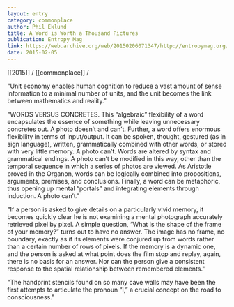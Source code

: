 ```yaml
---
layout: entry
category: commonplace
author: Phil Eklund
title: A Word is Worth a Thousand Pictures
publication: Entropy Mag
link: https://web.archive.org/web/20150206071347/http://entropymag.org/a-word-is-worth-a-thousand-pictures/
date: 2015-02-05
---
```


[[2015]] / [[commonplace]] / 

"Unit economy enables human cognition to reduce a vast amount of sense information to a minimal number of units, and the unit becomes the link between mathematics and reality."
 
"WORDS VERSUS CONCRETES. This “algebraic” flexibility of a word encapsulates the essence of something while leaving unnecessary concretes out. A photo doesn’t and can’t. Further, a word offers enormous flexibility in terms of input/output. It can be spoken, thought, gestured (as in sign language), written, grammatically combined with other words, or stored with very little memory. A photo can’t. Words are altered by syntax and grammatical endings. A photo can’t be modified in this way, other than the temporal sequence in which a series of photos are viewed. As Aristotle proved in the Organon, words can be logically combined into propositions, arguments, premises, and conclusions. Finally, a word can be metaphoric, thus opening up mental “portals” and integrating elements through induction. A photo can’t."

"If a person is asked to give details on a particularly vivid memory, it becomes quickly clear he is not examining a mental photograph accurately retrieved pixel by pixel. A simple question, “What is the shape of the frame of your memory?” turns out to have no answer. The image has no frame, no boundary, exactly as if its elements were conjured up from words rather than a certain number of rows of pixels. If the memory is a dynamic one, and the person is asked at what point does the film stop and replay, again, there is no basis for an answer. Nor can the person give a consistent response to the spatial relationship between remembered elements."

"The handprint stencils found on so many cave walls may have been the first attempts to articulate the pronoun “I,” a crucial concept on the road to consciousness."